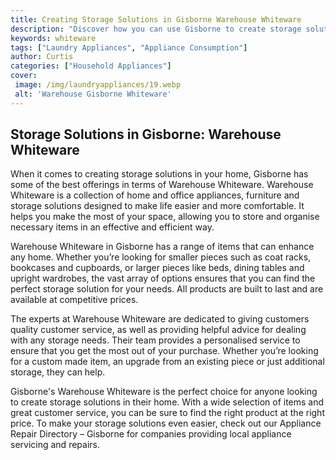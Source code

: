 ```yaml
---
title: Creating Storage Solutions in Gisborne Warehouse Whiteware
description: "Discover how you can use Gisborne to create storage solutions for your warehouse and home with Warehouse Whiteware Learn tips on what you need and how to get the most out of your purchase"
keywords: whiteware
tags: ["Laundry Appliances", "Appliance Consumption"]
author: Curtis
categories: ["Household Appliances"]
cover: 
 image: /img/laundryappliances/19.webp
 alt: 'Warehouse Gisborne Whiteware'
---
```

## Storage Solutions in Gisborne: Warehouse Whiteware

When it comes to creating storage solutions in your home, Gisborne has some of the best offerings in terms of Warehouse Whiteware. Warehouse Whiteware is a collection of home and office appliances, furniture and storage solutions designed to make life easier and more comfortable. It helps you make the most of your space, allowing you to store and organise necessary items in an effective and efficient way.

Warehouse Whiteware in Gisborne has a range of items that can enhance any home. Whether you’re looking for smaller pieces such as coat racks, bookcases and cupboards, or larger pieces like beds, dining tables and upright wardrobes, the vast array of options ensures that you can find the perfect storage solution for your needs. All products are built to last and are available at competitive prices. 

The experts at Warehouse Whiteware are dedicated to giving customers quality customer service, as well as providing helpful advice for dealing with any storage needs. Their team provides a personalised service to ensure that you get the most out of your purchase. Whether you’re looking for a custom made item, an upgrade from an existing piece or just additional storage, they can help. 

Gisborne's Warehouse Whiteware is the perfect choice for anyone looking to create storage solutions in their home. With a wide selection of items and great customer service, you can be sure to find the right product at the right price. To make your storage solutions even easier, check out our Appliance Repair Directory – Gisborne for companies providing local appliance servicing and repairs.
